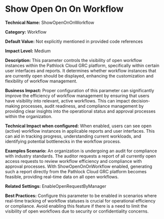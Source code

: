 # Show Open On On Workflow

**Technical Name:** ShowOpenOnOnWorkflow

**Category:** Workflow

**Default Value:** Not explicitly mentioned in provided code references

**Impact Level:** Medium

**Description:** This parameter controls the visibility of open workflow instances within the Pathlock Cloud GRC platform, specifically within certain user interfaces and reports. It determines whether workflow instances that are currently open should be displayed, enhancing the customization and flexibility of workflow management.

**Business Impact:** Proper configuration of this parameter can significantly improve the efficiency of workflow management by ensuring that users have visibility into relevant, active workflows. This can impact decision-making processes, audit readiness, and compliance management by providing clear insights into the operational status and approval processes within the organization.

**Technical Impact when configured:** When enabled, users can see open (active) workflow instances in applicable reports and user interfaces. This can aid in tracking progress, understanding current workloads, and identifying potential bottlenecks in the workflow process.

**Examples Scenario:** An organization is undergoing an audit for compliance with industry standards. The auditor requests a report of all currently open access requests to review workflow efficiency and compliance with approval processes. With ShowOpenOnOnWorkflow enabled, generating such a report directly from the Pathlock Cloud GRC platform becomes feasible, providing real-time data on all open workflows.

**Related Settings:** EnableOpenRequestByManager

**Best Practices:** Configure this parameter to be enabled in scenarios where real-time tracking of workflow statuses is crucial for operational efficiency or compliance. Avoid enabling this feature if there is a need to limit the visibility of open workflows due to security or confidentiality concerns.